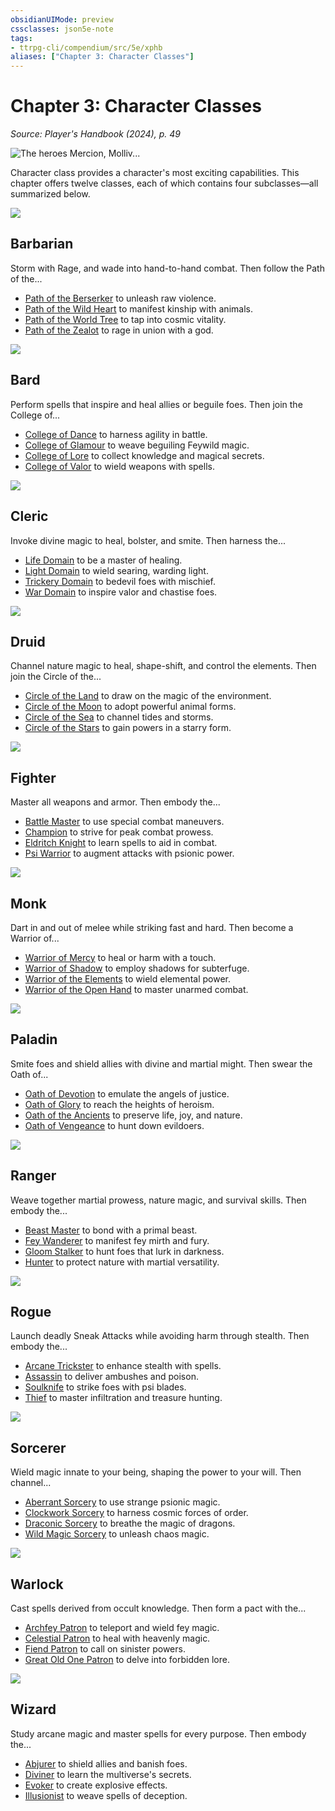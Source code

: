 ```yaml
---
obsidianUIMode: preview
cssclasses: json5e-note
tags:
- ttrpg-cli/compendium/src/5e/xphb
aliases: ["Chapter 3: Character Classes"]
---
```

# Chapter 3: Character Classes
*Source: Player's Handbook (2024), p. 49* 

![The heroes Mercion, Molliv...](2-Mechanics/CLI/books/players-handbook-2024/img/025-03-050-opening-art.webp#center "The heroes Mercion, Molliver, Strongheart, and Ringlerun protect a portal to another plane from diabolical invaders")

Character class provides a character's most exciting capabilities. This chapter offers twelve classes, each of which contains four subclasses—all summarized below.

![](2-Mechanics/CLI/books/players-handbook-2024/img/026-03-002-barbarian-symbol.webp#center)

## Barbarian

Storm with Rage, and wade into hand-to-hand combat. Then follow the Path of the...

- [Path of the Berserker](Barbarian%20Path%20of%20the%20Berserker.md) to unleash raw violence.  
- [Path of the Wild Heart](2-Mechanics/CLI/classes/barbarian-xphb-path-of-the-wild-heart-xphb.md) to manifest kinship with animals.  
- [Path of the World Tree](2-Mechanics/CLI/classes/barbarian-xphb-path-of-the-world-tree-xphb.md) to tap into cosmic vitality.  
- [Path of the Zealot](2-Mechanics/CLI/classes/barbarian-xphb-path-of-the-zealot-xphb.md) to rage in union with a god.  

![](2-Mechanics/CLI/books/players-handbook-2024/img/027-03-003-bard-symbol.webp#center)

## Bard

Perform spells that inspire and heal allies or beguile foes. Then join the College of...

- [College of Dance](2-Mechanics/CLI/classes/bard-xphb-college-of-dance-xphb.md) to harness agility in battle.  
- [College of Glamour](2-Mechanics/CLI/classes/bard-xphb-college-of-glamour-xphb.md) to weave beguiling Feywild magic.  
- [College of Lore](2-Mechanics/CLI/classes/bard-xphb-college-of-lore-xphb.md) to collect knowledge and magical secrets.  
- [College of Valor](2-Mechanics/CLI/classes/bard-xphb-college-of-valor-xphb.md) to wield weapons with spells.  

![](2-Mechanics/CLI/books/players-handbook-2024/img/028-03-004-cleric-symbol.webp#center)

## Cleric

Invoke divine magic to heal, bolster, and smite. Then harness the...

- [Life Domain](2-Mechanics/CLI/classes/cleric-xphb-life-domain-xphb.md) to be a master of healing.  
- [Light Domain](2-Mechanics/CLI/classes/cleric-xphb-light-domain-xphb.md) to wield searing, warding light.  
- [Trickery Domain](2-Mechanics/CLI/classes/cleric-xphb-trickery-domain-xphb.md) to bedevil foes with mischief.  
- [War Domain](2-Mechanics/CLI/classes/cleric-xphb-war-domain-xphb.md) to inspire valor and chastise foes.  

![](2-Mechanics/CLI/books/players-handbook-2024/img/029-03-005-druid-symbol.webp#center)

## Druid

Channel nature magic to heal, shape-shift, and control the elements. Then join the Circle of the...

- [Circle of the Land](2-Mechanics/CLI/classes/druid-xphb-circle-of-the-land-xphb.md) to draw on the magic of the environment.  
- [Circle of the Moon](2-Mechanics/CLI/classes/druid-xphb-circle-of-the-moon-xphb.md) to adopt powerful animal forms.  
- [Circle of the Sea](2-Mechanics/CLI/classes/druid-xphb-circle-of-the-sea-xphb.md) to channel tides and storms.  
- [Circle of the Stars](2-Mechanics/CLI/classes/druid-xphb-circle-of-the-stars-xphb.md) to gain powers in a starry form.  

![](2-Mechanics/CLI/books/players-handbook-2024/img/030-03-006-fighter-symbol.webp#center)

## Fighter

Master all weapons and armor. Then embody the...

- [Battle Master](2-Mechanics/CLI/classes/fighter-xphb-battle-master-xphb.md) to use special combat maneuvers.  
- [Champion](2-Mechanics/CLI/classes/fighter-xphb-champion-xphb.md) to strive for peak combat prowess.  
- [Eldritch Knight](2-Mechanics/CLI/classes/fighter-xphb-eldritch-knight-xphb.md) to learn spells to aid in combat.  
- [Psi Warrior](2-Mechanics/CLI/classes/fighter-xphb-psi-warrior-xphb.md) to augment attacks with psionic power.  

![](2-Mechanics/CLI/books/players-handbook-2024/img/031-03-007-monk-symbol.webp#center)

## Monk

Dart in and out of melee while striking fast and hard. Then become a Warrior of...

- [Warrior of Mercy](2-Mechanics/CLI/classes/monk-xphb-warrior-of-mercy-xphb.md) to heal or harm with a touch.  
- [Warrior of Shadow](2-Mechanics/CLI/classes/monk-xphb-warrior-of-shadow-xphb.md) to employ shadows for subterfuge.  
- [Warrior of the Elements](2-Mechanics/CLI/classes/monk-xphb-warrior-of-the-elements-xphb.md) to wield elemental power.  
- [Warrior of the Open Hand](2-Mechanics/CLI/classes/monk-xphb-warrior-of-the-open-hand-xphb.md) to master unarmed combat.  

![](2-Mechanics/CLI/books/players-handbook-2024/img/032-03-008-paladin-symbol.webp#center)

## Paladin

Smite foes and shield allies with divine and martial might. Then swear the Oath of...

- [Oath of Devotion](2-Mechanics/CLI/classes/paladin-xphb-oath-of-devotion-xphb.md) to emulate the angels of justice.  
- [Oath of Glory](2-Mechanics/CLI/classes/paladin-xphb-oath-of-glory-xphb.md) to reach the heights of heroism.  
- [Oath of the Ancients](2-Mechanics/CLI/classes/paladin-xphb-oath-of-the-ancients-xphb.md) to preserve life, joy, and nature.  
- [Oath of Vengeance](2-Mechanics/CLI/classes/paladin-xphb-oath-of-vengeance-xphb.md) to hunt down evildoers.  

![](2-Mechanics/CLI/books/players-handbook-2024/img/033-03-009-ranger-symbol.webp#center)

## Ranger

Weave together martial prowess, nature magic, and survival skills. Then embody the...

- [Beast Master](2-Mechanics/CLI/classes/ranger-xphb-beast-master-xphb.md) to bond with a primal beast.  
- [Fey Wanderer](2-Mechanics/CLI/classes/ranger-xphb-fey-wanderer-xphb.md) to manifest fey mirth and fury.  
- [Gloom Stalker](2-Mechanics/CLI/classes/ranger-xphb-gloom-stalker-xphb.md) to hunt foes that lurk in darkness.  
- [Hunter](2-Mechanics/CLI/classes/ranger-xphb-hunter-xphb.md) to protect nature with martial versatility.  

![](2-Mechanics/CLI/books/players-handbook-2024/img/034-03-010-rogue-symbol.webp#center)

## Rogue

Launch deadly Sneak Attacks while avoiding harm through stealth. Then embody the...

- [Arcane Trickster](2-Mechanics/CLI/classes/rogue-xphb-arcane-trickster-xphb.md) to enhance stealth with spells.  
- [Assassin](2-Mechanics/CLI/classes/rogue-xphb-assassin-xphb.md) to deliver ambushes and poison.  
- [Soulknife](2-Mechanics/CLI/classes/rogue-xphb-soulknife-xphb.md) to strike foes with psi blades.  
- [Thief](2-Mechanics/CLI/classes/rogue-xphb-thief-xphb.md) to master infiltration and treasure hunting.  

![](2-Mechanics/CLI/books/players-handbook-2024/img/035-03-011-sorcerer-symbol.webp#center)

## Sorcerer

Wield magic innate to your being, shaping the power to your will. Then channel...

- [Aberrant Sorcery](2-Mechanics/CLI/classes/sorcerer-xphb-aberrant-sorcery-xphb.md) to use strange psionic magic.  
- [Clockwork Sorcery](2-Mechanics/CLI/classes/sorcerer-xphb-clockwork-sorcery-xphb.md) to harness cosmic forces of order.  
- [Draconic Sorcery](2-Mechanics/CLI/classes/sorcerer-xphb-draconic-sorcery-xphb.md) to breathe the magic of dragons.  
- [Wild Magic Sorcery](2-Mechanics/CLI/classes/sorcerer-xphb-wild-magic-sorcery-xphb.md) to unleash chaos magic.  

![](2-Mechanics/CLI/books/players-handbook-2024/img/036-03-012-warlock-symbol.webp#center)

## Warlock

Cast spells derived from occult knowledge. Then form a pact with the...

- [Archfey Patron](2-Mechanics/CLI/classes/warlock-xphb-archfey-patron-xphb.md) to teleport and wield fey magic.  
- [Celestial Patron](2-Mechanics/CLI/classes/warlock-xphb-celestial-patron-xphb.md) to heal with heavenly magic.  
- [Fiend Patron](2-Mechanics/CLI/classes/warlock-xphb-fiend-patron-xphb.md) to call on sinister powers.  
- [Great Old One Patron](2-Mechanics/CLI/classes/warlock-xphb-great-old-one-patron-xphb.md) to delve into forbidden lore.  

![](2-Mechanics/CLI/books/players-handbook-2024/img/037-03-013-wizard-symbol.webp#center)

## Wizard

Study arcane magic and master spells for every purpose. Then embody the...

- [Abjurer](2-Mechanics/CLI/classes/wizard-xphb-abjurer-xphb.md) to shield allies and banish foes.  
- [Diviner](2-Mechanics/CLI/classes/wizard-xphb-diviner-xphb.md) to learn the multiverse's secrets.  
- [Evoker](2-Mechanics/CLI/classes/wizard-xphb-evoker-xphb.md) to create explosive effects.  
- [Illusionist](2-Mechanics/CLI/classes/wizard-xphb-illusionist-xphb.md) to weave spells of deception.